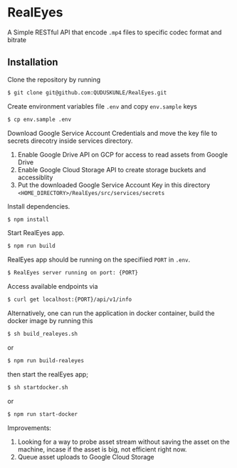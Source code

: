 # RealEyes
A Simple RESTful API that encode `.mp4` files to specific codec format and bitrate

## Installation
Clone the repository by running 
  ```sh
  $ git clone git@github.com:QUDUSKUNLE/RealEyes.git
  ```
Create environment variables file `.env` and copy `env.sample` keys
  ```sh
  $ cp env.sample .env
  ```
Download Google Service Account Credentials and move the key file to secrets direcotry inside services directory.
  1. Enable Google Drive API on GCP for access to read assets from Google Drive
  2. Enable Google Cloud Storage API to create storage buckets and accessiblity
  3. Put the downloaded Google Service Account Key in this directory `<HOME_DIRECTORY>/RealEyes/src/services/secrets`

Install dependencies.
```sh
$ npm install
```

Start RealEyes app.
```sh
$ npm run build
```

RealEyes app should be running on the specifiied `PORT` in `.env`.
```sh
$ RealEyes server running on port: {PORT}
```

Access available endpoints via
```sh
$ curl get localhost:{PORT}/api/v1/info
```

Alternatively, one can run the application in docker container, build the docker image by running this
```sh
$ sh build_realeyes.sh
```
or
```sh
$ npm run build-realeyes
```

then start the realEyes app;
```sh
$ sh startdocker.sh
```
or
```sh
$ npm run start-docker
```


Improvements:
  1. Looking for a way to probe asset stream without saving the asset on the machine, incase if the asset is big, not efficient right now.
  2. Queue asset uploads to Google Cloud Storage

  

